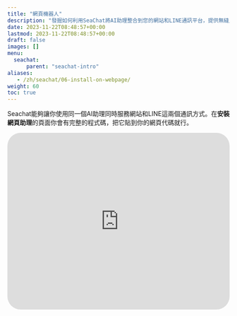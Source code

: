 ```yaml
---
title: "網頁機器人"
description: "發掘如何利用SeaChat將AI助理整合到您的網站和LINE通訊平台，提供無縫且一致的客戶服務體驗。這份指南將詳細介紹安裝網頁助理的完整過程，包括如何將提供的程式碼嵌入您的網頁HTML中。我們的YouTube視頻教程提供易於理解的視覺說明，幫助您迅速部署並啟用您的AI助理，以便開始即時回答來自網站訪客的查詢。立即探索SeaChat，加強您的線上互動，提升客戶滿意度並擴展您的業務影響力。"
date: 2023-11-22T08:48:57+00:00
lastmod: 2023-11-22T08:48:57+00:00
draft: false
images: []
menu:
  seachat:
      parent: "seachat-intro"
aliases:
   - /zh/seachat/06-install-on-webpage/
weight: 60
toc: true
---
```


Seachat能夠讓你使用同一個AI助理同時服務網站和LINE這兩個通訊方式。在**安裝網頁助理**的頁面你會有完整的程式碼，把它貼到你的網頁代碼就行。

  <iframe width="100%" height="400" src="https://www.youtube.com/embed/?listType=playlist&list=PL8K7_LTqly449uOg_uBWOPfFyL1fJRjkE&index=18" title="YouTube video player" frameborder="0" allow="accelerometer; autoplay; clipboard-write; encrypted-media; gyroscope; picture-in-picture" allowfullscreen style="border-radius: 30px;"></iframe>
